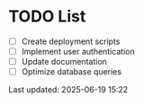 # TODO List

- [ ] Create deployment scripts
- [ ] Implement user authentication
- [ ] Update documentation
- [ ] Optimize database queries

Last updated: 2025-06-19 15:22

